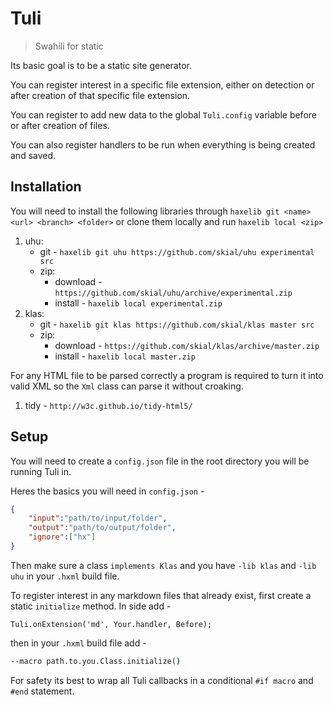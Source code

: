 # Tuli

> Swahili for static

Its basic goal is to be a static site generator. 

You can register interest in a specific file extension, either on detection
or after creation of that specific file extension.

You can register to add new data to the global `Tuli.config` variable before or
after creation of files.

You can also register handlers to be run when everything is being created and saved.

## Installation

You will need to install the following libraries through `haxelib git <name> <url>
<branch> <folder>` or clone them locally and run `haxelib local <zip>`

1. uhu: 
	+ git - `haxelib git uhu https://github.com/skial/uhu experimental src`
	+ zip:
		* download - `https://github.com/skial/uhu/archive/experimental.zip`
		* install - `haxelib local experimental.zip`
2. klas:
	+ git - `haxelib git klas https://github.com/skial/klas master src`
	+ zip:
		* download - `https://github.com/skial/klas/archive/master.zip`
		* install - `haxelib local master.zip`
		
For any HTML file to be parsed correctly a program is required to turn it into valid
XML so the `Xml` class can parse it without croaking.

1. tidy - `http://w3c.github.io/tidy-html5/`

## Setup

You will need to create a `config.json` file in the root directory you will be running
Tuli in.

Heres the basics you will need in `config.json` -

```json
{
	"input":"path/to/input/folder",
	"output":"path/to/output/folder",
	"ignore":["hx"]
}
```

Then make sure a class `implements Klas` and you have `-lib klas` and `-lib uhu` in
your `.hxml` build file.

To register interest in any markdown files that already exist, first create a static
`initialize` method. In side add -

```
Tuli.onExtension('md', Your.handler, Before);
```

then in your `.hxml` build file add -

```cmd
--macro path.to.you.Class.initialize()
```

For safety its best to wrap all Tuli callbacks in a conditional `#if macro` and 
`#end` statement.